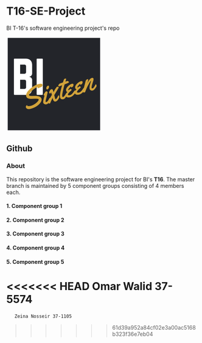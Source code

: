 # T16-SE-Project
BI T-16's software engineering project's repo

![Logo](/images/logo.png)

## Github

### About
This repository is the software engineering project for BI's **T16**. The master branch is maintained by 5 component groups consisting of 4 members each.

#### 1. Component group 1

#### 2. Component group 2

#### 3. Component group 3

#### 4. Component group 4

#### 5. Component group 5
<<<<<<< HEAD
Omar Walid 37-5574
=======
       Zeina Nosseir 37-1105
>>>>>>> 61d39a952a84cf02e3a00ac5168b323f36e7eb04
